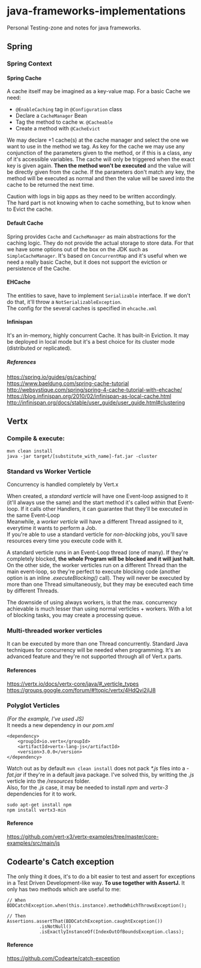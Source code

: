 # java-frameworks-implementations
Personal Testing-zone and notes for java frameworks.

## Spring
### Spring Context
#### Spring Cache  
A cache itself may be imagined as a key-value map. For a basic Cache we need:  
* `@EnableCaching` tag in `@Configuration` class  
* Declare a `CacheManager` Bean  
* Tag the method to cache w. `@Cacheable`   
* Create a method with `@CacheEvict`

We may declare +1 cache(s) at the cache manager and select the one we want to use in the method we tag. As key for the cache we may use any conjunction of the parameters given to the method, or if this is a class, any of it's accessible variables. The cache will only be triggered when the exact key is given again. **Then the method won't be executed** and the value will be directly given from the cache. If the parameters don't match any key, the method will be executed as normal and then the value will be saved into the cache to be returned the next time.  

Caution with logs in big apps as they need to be written accordingly.  
The hard part is not knowing when to cache something, but to know when to Evict the cache.  

#### Default Cache  
Spring provides `Cache` and `CacheManager` as main abstractions for the caching logic. They do not provide the actual storage to store data. For that we have some options out of the box on the JDK such as `SimpleCacheManager`. It's based on `ConcurrentMap` and it's useful when we need a really basic Cache, but it does not support the eviction or persistence of the Cache.  

#### EHCache
The entities to save, have to implement `Serializable` interface. If we don't do that, it'll throw a `NotSerializableException`.  
The config for the several caches is specified in `ehcache.xml`

#### Infinispan  
It's an in-memory, highly concurrent Cache. It has built-in Eviction. It may be deployed in local mode but it's a best choice for its cluster mode (distributed or replicated).

##### References
https://spring.io/guides/gs/caching/  
https://www.baeldung.com/spring-cache-tutorial  
http://websystique.com/spring/spring-4-cache-tutorial-with-ehcache/  
https://blog.infinispan.org/2010/02/infinispan-as-local-cache.html  
http://infinispan.org/docs/stable/user_guide/user_guide.html#clustering

## Vertx
### Compile & execute:  
```
mvn clean install  
java -jar target/[substitute_with_name]-fat.jar -cluster
```

### Standard vs Worker Verticle
Concurrency is handled completely by Vert.x  

When created, a _standard verticle_ will have one Event-loop assigned to it (it'll always use the same) and the start method it's called within that Event-loop.
If it calls other Handlers, it can guarantee that they'll be executed in the same Event-Loop  
Meanwhile, a _worker verticle_ will have a different Thread assigned to it, everytime it wants to perform a Job.  
If you're able to use a standard verticle for _non-blocking_ jobs, you'll save resources every time you execute code with it.  

A standard verticle runs in an Event-Loop thread (one of many). If they're completely blocked, **the whole Program will be blocked and it will just halt.**
On the other side, the worker verticles run on a different Thread than the main event-loop, so they're perfect to execute blocking code (another option is an inline _.executeBlocking()_ call). They will never be executed by more than one Thread simultaneously, but they may be executed each time by different Threads.

The downside of using always workers, is that the max. concurrency achievable is much lesser than using normal verticles + workers. With a lot of blocking tasks, you may create a processing queue.

### Multi-threaded worker verticles  
It can be executed by more than one Thread concurrently. Standard Java techniques for concurrency will be needed when programming. It's an advanced feature and they're not supported through all of Vert.x parts.   

#### References  
https://vertx.io/docs/vertx-core/java/#_verticle_types  
https://groups.google.com/forum/#!topic/vertx/4HdQvi2jIJ8

### Polyglot Verticles  
_(For the example, I've used JS)_  
It needs a new dependency in our _pom.xml_
```
<dependency>
    <groupId>io.vertx</groupId>
    <artifactId>vertx-lang-js</artifactId>
    <version>3.0.0</version>
</dependency>
```  
Watch out as by default `mvn clean install` does not pack _*.js_ files into a _-fat.jar_ if they're in a default java package. I've solved this, by writting the _.js_ verticle into the _/resources_ folder.  
Also, for the _.js_ case, it may be needed to install _npm_ and _vertx-3_ dependencies for it to work.  
```
sudo apt-get install npm
npm install vertx3-min
```  
#### Reference  
https://github.com/vert-x3/vertx-examples/tree/master/core-examples/src/main/js

## Codearte's Catch exception
The only thing it does, it's to do a bit easier to test and assert for exceptions in a Test Driven Development-like way. **To use together with AssertJ.** It only has two methods which are useful to me:
```
// When
BDDCatchException.when(this.instance).methodWhichThrowsException();

// Then
Assertions.assertThat(BDDCatchException.caughtException())
            .isNotNull()
            .isExactlyInstanceOf(IndexOutOfBoundsException.class);
```

#### Reference
https://github.com/Codearte/catch-exception
